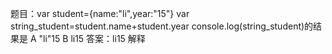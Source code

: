 题目：var student={name:"li",year:"15"}
var string_student=student.name+student.year
console.log(string_student)的结果是
A "li"15
B li15
答案：li15
解释
